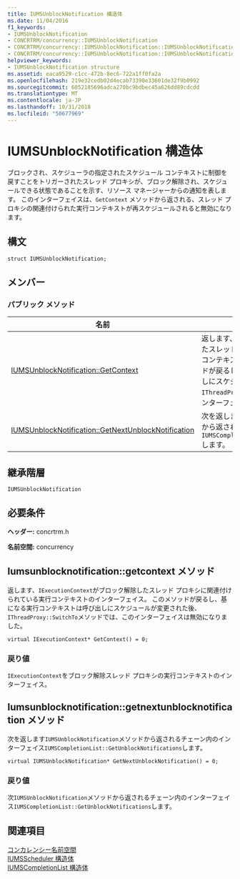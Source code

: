 ```yaml
---
title: IUMSUnblockNotification 構造体
ms.date: 11/04/2016
f1_keywords:
- IUMSUnblockNotification
- CONCRTRM/concurrency::IUMSUnblockNotification
- CONCRTRM/concurrency::IUMSUnblockNotification::IUMSUnblockNotification::GetContext
- CONCRTRM/concurrency::IUMSUnblockNotification::IUMSUnblockNotification::GetNextUnblockNotification
helpviewer_keywords:
- IUMSUnblockNotification structure
ms.assetid: eaca9529-c1cc-472b-8ec6-722a1ff0fa2a
ms.openlocfilehash: 219e32cedb02d4ecab73390e33601de32f9b0992
ms.sourcegitcommit: 6052185696adca270bc9bdbec45a626dd89cdcdd
ms.translationtype: MT
ms.contentlocale: ja-JP
ms.lasthandoff: 10/31/2018
ms.locfileid: "50677969"
---
```

# <a name="iumsunblocknotification-structure"></a>IUMSUnblockNotification 構造体

ブロックされ、スケジューラの指定されたスケジュール コンテキストに制御を戻すことをトリガーされたスレッド プロキシが、ブロック解除され、スケジュールできる状態であることを示す、リソース マネージャーからの通知を表します。 このインターフェイスは、`GetContext` メソッドから返される、スレッド プロキシの関連付けられた実行コンテキストが再スケジュールされると無効になります。

## <a name="syntax"></a>構文

```
struct IUMSUnblockNotification;
```

## <a name="members"></a>メンバー

### <a name="public-methods"></a>パブリック メソッド

|名前|説明|
|----------|-----------------|
|[IUMSUnblockNotification::GetContext](#getcontext)|返します、`IExecutionContext`がブロック解除したスレッド プロキシに関連付けられている実行コンテキストのインターフェイス。 このメソッドが戻るし、基になる実行コンテキストは呼び出しにスケジュールが変更された後、`IThreadProxy::SwitchTo`メソッドでは、このインターフェイスは無効になりました。|
|[IUMSUnblockNotification::GetNextUnblockNotification](#getnextunblocknotification)|次を返します`IUMSUnblockNotification`メソッドから返されるチェーン内のインターフェイス`IUMSCompletionList::GetUnblockNotifications`します。|

## <a name="inheritance-hierarchy"></a>継承階層

`IUMSUnblockNotification`

## <a name="requirements"></a>必要条件

**ヘッダー:** concrtrm.h

**名前空間:** concurrency

##  <a name="getcontext"></a>  Iumsunblocknotification::getcontext メソッド

返します、`IExecutionContext`がブロック解除したスレッド プロキシに関連付けられている実行コンテキストのインターフェイス。 このメソッドが戻るし、基になる実行コンテキストは呼び出しにスケジュールが変更された後、`IThreadProxy::SwitchTo`メソッドでは、このインターフェイスは無効になりました。

```
virtual IExecutionContext* GetContext() = 0;
```

### <a name="return-value"></a>戻り値

`IExecutionContext`をブロック解除スレッド プロキシの実行コンテキストのインターフェイス。

##  <a name="getnextunblocknotification"></a>  Iumsunblocknotification::getnextunblocknotification メソッド

次を返します`IUMSUnblockNotification`メソッドから返されるチェーン内のインターフェイス`IUMSCompletionList::GetUnblockNotifications`します。

```
virtual IUMSUnblockNotification* GetNextUnblockNotification() = 0;
```

### <a name="return-value"></a>戻り値

次`IUMSUnblockNotification`メソッドから返されるチェーン内のインターフェイス`IUMSCompletionList::GetUnblockNotifications`します。

## <a name="see-also"></a>関連項目

[コンカレンシー名前空間](concurrency-namespace.md)<br/>
[IUMSScheduler 構造体](iumsscheduler-structure.md)<br/>
[IUMSCompletionList 構造体](iumscompletionlist-structure.md)
